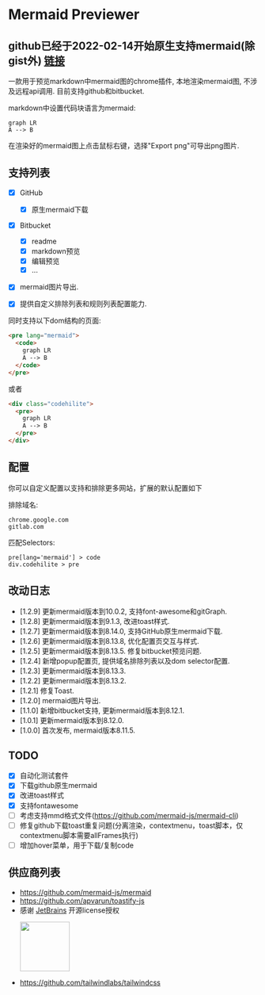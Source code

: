 # Mermaid Previewer

## github已经于2022-02-14开始原生支持mermaid(除gist外) [链接](https://github.blog/2022-02-14-include-diagrams-markdown-files-mermaid/)

一款用于预览markdown中mermaid图的chrome插件, 本地渲染mermaid图, 不涉及远程api调用.
目前支持github和bitbucket.

markdown中设置代码块语言为mermaid:
```mermaid
graph LR
A --> B
```

在渲染好的mermaid图上点击鼠标右键，选择"Export png"可导出png图片.

## 支持列表

- [x] GitHub
  - [x] 原生mermaid下载
- [x] Bitbucket
  - [x] readme
  - [x] markdown预览
  - [x] 编辑预览
  - [x] ...
- [x] mermaid图片导出.
- [x] 提供自定义排除列表和规则列表配置能力.


同时支持以下dom结构的页面:
```html
<pre lang="mermaid">
  <code>
    graph LR
    A --> B
  </code>
</pre>
```
或者
```html
<div class="codehilite">
  <pre>
    graph LR
    A --> B
  </pre>
</div>
```


## 配置
你可以自定义配置以支持和排除更多网站，扩展的默认配置如下

排除域名:
```
chrome.google.com
gitlab.com
```
匹配Selectors:
```
pre[lang='mermaid'] > code
div.codehilite > pre
```

## 改动日志
- [1.2.9]  更新mermaid版本到10.0.2, 支持font-awesome和gitGraph.
- [1.2.8]  更新mermaid版本到9.1.3, 改进toast样式.
- [1.2.7]  更新mermaid版本到8.14.0, 支持GitHub原生mermaid下载.
- [1.2.6]  更新mermaid版本到8.13.8, 优化配置页交互与样式.
- [1.2.5]  更新mermaid版本到8.13.5. 修复bitbucket预览问题.
- [1.2.4]  新增popup配置页, 提供域名排除列表以及dom selector配置.
- [1.2.3]  更新mermaid版本到8.13.3.
- [1.2.2]  更新mermaid版本到8.13.2.
- [1.2.1]  修复Toast.
- [1.2.0]  mermaid图片导出.
- [1.1.0]  新增bitbucket支持, 更新mermaid版本到8.12.1.
- [1.0.1]  更新mermaid版本到8.12.0.
- [1.0.0]  首次发布, mermaid版本8.11.5.

## TODO

- [x] 自动化测试套件
- [x] 下载github原生mermaid
- [x] 改进toast样式
- [x] 支持fontawesome
- [ ] 考虑支持mmd格式文件(https://github.com/mermaid-js/mermaid-cli)
- [ ] 修复github下载toast重复问题(分离渲染，contextmenu，toast脚本，仅contextmenu脚本需要allFrames执行)
- [ ] 增加hover菜单，用于下载/复制code

## 供应商列表

- https://github.com/mermaid-js/mermaid
- https://github.com/apvarun/toastify-js
- 感谢 [JetBrains](https://www.jetbrains.com/?from=ferry) 开源license授权
  <p>
   <a href="https://www.jetbrains.com/?from=ferry">
     <img height="100" src="https://www.jetbrains.com/company/brand/img/logo6.svg" alt="">
   </a>
  </p>
- https://github.com/tailwindlabs/tailwindcss
